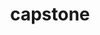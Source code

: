 ---
title: "capstone"
layout: cache
categories: [package, develop]
meta: {"compilers": ["apple-clang@=15.0.0", "apple-clang@=16.0.0"], "num_specs": 3, "num_specs_by_stack": {"developer-tools-darwin": 3, "root": 3}, "oss": ["sequoia", "ventura"], "platforms": ["darwin"], "stacks": ["developer-tools-darwin", "root"], "targets": ["aarch64"], "versions": ["5.0.1"]}
spec_details: [{"compiler": "apple-clang@=15.0.0", "hash": "3sm7uyxx5qzuhkde34ufsi37wi4pmlwb", "os": "ventura", "platform": "darwin", "size": "-", "stacks": ["developer-tools-darwin", "root"], "target": "aarch64", "variants": ["build_system=cmake", "build_type=Release", "generator=make", "~ipo"], "versions": ["5.0.1"]}, {"compiler": "apple-clang@=15.0.0", "hash": "3wddyq3lkjfkiybfs3ot6btcs2e2qveb", "os": "ventura", "platform": "darwin", "size": "-", "stacks": ["developer-tools-darwin", "root"], "target": "aarch64", "variants": ["build_system=cmake", "build_type=Release", "generator=make", "~ipo"], "versions": ["5.0.1"]}, {"compiler": "apple-clang@=16.0.0", "hash": "y6t5rwzgmwpnwtfkomswucbn3wbtbcsa", "os": "sequoia", "platform": "darwin", "size": "-", "stacks": ["developer-tools-darwin", "root"], "target": "aarch64", "variants": ["build_system=cmake", "build_type=Release", "generator=make", "~ipo"], "versions": ["5.0.1"]}]
---